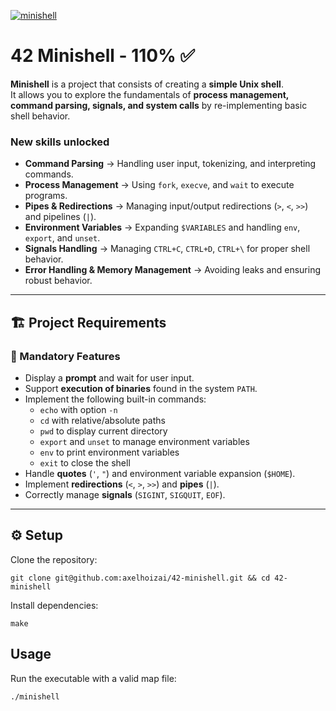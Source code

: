 [![minishell](https://github.com/ayogun/42-project-badges/blob/main/badges/minishelle.png)](https://github.com/ayogun/42-project-badges/blob/main/badges/minishelle.png)

#  42 Minishell - 110% ✅  

**Minishell** is a project that consists of creating a **simple Unix shell**.  
It allows you to explore the fundamentals of **process management, command parsing, signals, and system calls** by re-implementing basic shell behavior.  

### New skills unlocked  

- **Command Parsing** → Handling user input, tokenizing, and interpreting commands.  
- **Process Management** → Using `fork`, `execve`, and `wait` to execute programs.  
- **Pipes & Redirections** → Managing input/output redirections (`>`, `<`, `>>`) and pipelines (`|`).  
- **Environment Variables** → Expanding `$VARIABLES` and handling `env`, `export`, and `unset`.  
- **Signals Handling** → Managing `CTRL+C`, `CTRL+D`, `CTRL+\` for proper shell behavior.  
- **Error Handling & Memory Management** → Avoiding leaks and ensuring robust behavior.  

---

## 🏗️ Project Requirements  

### 🎯 Mandatory Features  
- Display a **prompt** and wait for user input.  
- Support **execution of binaries** found in the system `PATH`.  
- Implement the following built-in commands:  
  - `echo` with option `-n`  
  - `cd` with relative/absolute paths  
  - `pwd` to display current directory  
  - `export` and `unset` to manage environment variables  
  - `env` to print environment variables  
  - `exit` to close the shell  
- Handle **quotes** (`'`, `"`) and environment variable expansion (`$HOME`).  
- Implement **redirections** (`<`, `>`, `>>`) and **pipes** (`|`).  
- Correctly manage **signals** (`SIGINT`, `SIGQUIT`, `EOF`).  

---
## ⚙️ Setup
Clone the repository:
```
git clone git@github.com:axelhoizai/42-minishell.git && cd 42-minishell
```

Install dependencies:
```
make
```

## Usage
Run the executable with a valid map file:
```
./minishell
```
